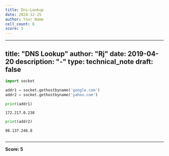 ```yaml
---
title: Dns-Lookup
date: 2024-12-25
author: Your Name
cell_count: 6
score: 5
---
```


---
title: "DNS Lookup"
author: "Rj"
date: 2019-04-20
description: "-"
type: technical_note
draft: false
---

```python
import socket
```


```python
addr1 = socket.gethostbyname('google.com')
addr2 = socket.gethostbyname('yahoo.com')
```


```python
print(addr1)
```

    172.217.0.238



```python
print(addr2)
```

    98.137.246.8



```python

```


---
**Score: 5**